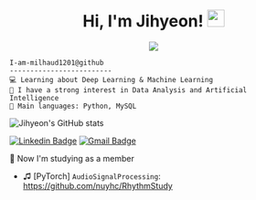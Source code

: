 <h1 align="center">
Hi, I'm Jihyeon!
<img src="https://media.giphy.com/media/hvRJCLFzcasrR4ia7z/giphy.gif" width="30"></h1>
<!--<img src="https://komarev.com/ghpvc/?username=I-am-vishalmaurya&label=Profile%20Views&color=0e75b6&style=flat" align='right' alt="vishalmaurya" />-->

<div align=center>
<a href="https://hits.seeyoufarm.com"><img src="https://hits.seeyoufarm.com/api/count/incr/badge.svg?url=https%3A%2F%2Fgithub.com%2Fmilhaud1201&count_bg=%237DD9E8&title_bg=%23555555&icon=&icon_color=%23E7E7E7&title=hits&edge_flat=false"/></a>
</div>

```
I-am-milhaud1201@github
-------------------------
💻 Learning about Deep Learning & Machine Learning
📝 I have a strong interest in Data Analysis and Artificial Intelligence
🌟 Main languages: Python, MySQL
```                   
![Jihyeon's GitHub stats](https://github-readme-stats.vercel.app/api?username=milhaud1201&show_icons=true&theme=react)

[![Linkedin Badge](https://img.shields.io/badge/-LinkedIn-blue?style=flat-square&logo=Linkedin&logoColor=white&link=https://www.linkedin.com/in/jihyeon-park-a939b3243/)](https://www.linkedin.com/in/jihyeon-park-a939b3243/)
[![Gmail Badge](https://img.shields.io/badge/Gmail-d14836?style=flat-square&logo=Gmail&logoColor=white&link=mailto:milhaud1201@gmail.com)](mailto:milhaud1201@gmail.com)  

👀
Now I'm studying as a member  
* ♫ [PyTorch] `AudioSignalProcessing`: https://github.com/nuyhc/RhythmStudy
